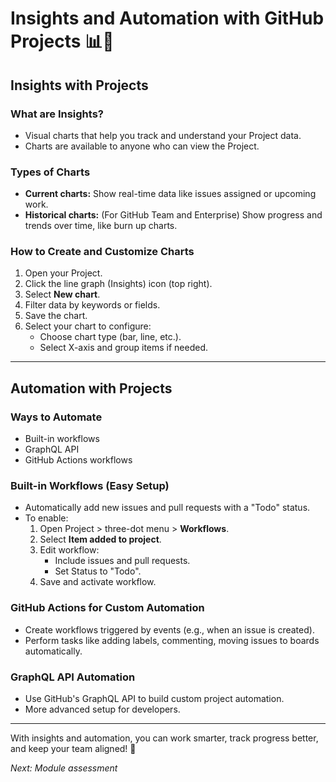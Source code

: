 # Insights and Automation with GitHub Projects 📊🤖

## Insights with Projects

### What are Insights?
- Visual charts that help you track and understand your Project data.
- Charts are available to anyone who can view the Project.

### Types of Charts
- **Current charts:** Show real-time data like issues assigned or upcoming work.
- **Historical charts:** (For GitHub Team and Enterprise) Show progress and trends over time, like burn up charts.

### How to Create and Customize Charts
1. Open your Project.
2. Click the line graph (Insights) icon (top right).
3. Select **New chart**.
4. Filter data by keywords or fields.
5. Save the chart.
6. Select your chart to configure:
   - Choose chart type (bar, line, etc.).
   - Select X-axis and group items if needed.

---

## Automation with Projects

### Ways to Automate
- Built-in workflows
- GraphQL API
- GitHub Actions workflows

### Built-in Workflows (Easy Setup)
- Automatically add new issues and pull requests with a "Todo" status.
- To enable:
  1. Open Project > three-dot menu > **Workflows**.
  2. Select **Item added to project**.
  3. Edit workflow:
     - Include issues and pull requests.
     - Set Status to "Todo".
  4. Save and activate workflow.

### GitHub Actions for Custom Automation
- Create workflows triggered by events (e.g., when an issue is created).
- Perform tasks like adding labels, commenting, moving issues to boards automatically.

### GraphQL API Automation
- Use GitHub's GraphQL API to build custom project automation.
- More advanced setup for developers.

---

With insights and automation, you can work smarter, track progress better, and keep your team aligned! 🚀

_Next: Module assessment_
